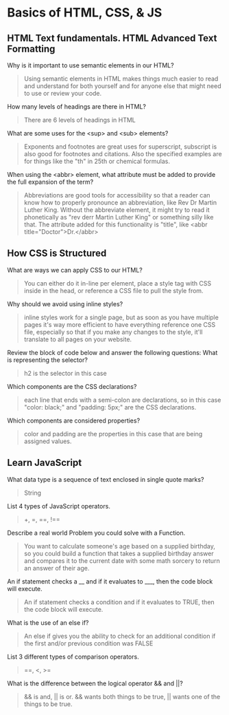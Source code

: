 # Basics of HTML, CSS, & JS

## HTML Text fundamentals. HTML Advanced Text Formatting

Why is it important to use semantic elements in our HTML?

> Using semantic elements in HTML makes things much easier to read and understand for both yourself and for anyone else that might need to use or review your code.

How many levels of headings are there in HTML?

> There are 6 levels of headings in HTML

What are some uses for the \<sup> and \<sub> elements?

> Exponents and footnotes are great uses for superscript, subscript is also good for footnotes and citations. Also the specified examples are for things like the "th" in 25th or chemical formulas.

When using the \<abbr> element, what attribute must be added to provide the full expansion of the term?

> Abbreviations are good tools for accessibility so that a reader can know how to properly pronounce an abbreviation, like Rev Dr Martin Luther King. Without the abbreviate element, it might try to read it phonetically as "rev derr Martin Luther King" or something silly like that. The attribute added for this functionality is "title", like \<abbr title="Doctor">Dr.\</abbr>

## How CSS is Structured

What are ways we can apply CSS to our HTML?

> You can either do it in-line per element, place a style tag with CSS inside in the head, or reference a CSS file to pull the style from.

Why should we avoid using inline styles?

> inline styles work for a single page, but as soon as you have multiple pages it's way more efficient to have everything reference one CSS file, especially so that if you make any changes to the style, it'll translate to all pages on your website. 

Review the block of code below and answer the following questions:
What is representing the selector?

> h2 is the selector in this case

Which components are the CSS declarations?

> each line that ends with a semi-colon are declarations, so in this case "color: black;" and "padding: 5px;" are the CSS declarations.

Which components are considered properties?

> color and padding are the properties in this case that are being assigned values.

## Learn JavaScript

What data type is a sequence of text enclosed in single quote marks?

> String

List 4 types of JavaScript operators.

> +, =, ==, !==

Describe a real world Problem you could solve with a Function.

> You want to calculate someone's age based on a supplied birthday, so you could build a function that takes a supplied birthday answer and compares it to the current date with some math sorcery to return an answer of their age.

An if statement checks a __ and if it evaluates to ___, then the code block will execute.

> An if statement checks a condition and if it evaluates to TRUE, then the code block will execute.

What is the use of an else if?

> An else if gives you the ability to check for an additional condition if the first and/or previous condition was FALSE

List 3 different types of comparison operators.

> ==, <, >=

What is the difference between the logical operator && and \|\|?

> && is and, \|\| is or. && wants both things to be true, \|\| wants one of the things to be true.
